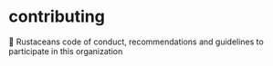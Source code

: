 # contributing
🦀 Rustaceans code of conduct, recommendations and guidelines to participate in this organization

